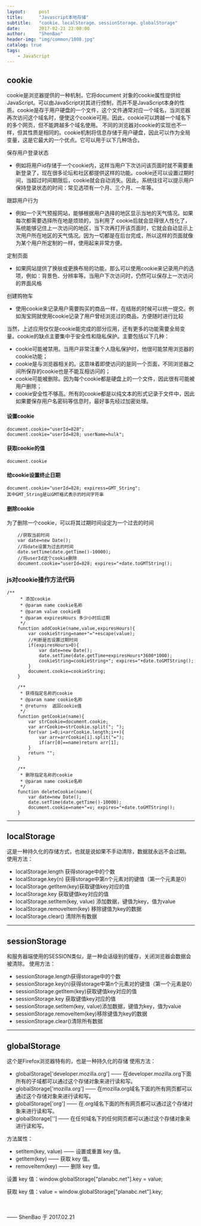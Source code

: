 ```yaml
---
layout:     post
title:      "Javascript本地存储"
subtitle:   "cookie、localStorage、sessionStorage、globalStorage"
date:       2017-02-21 22:00:00
author:     "ShenBao"
header-img: "img/common/1008.jpg"
catalog: true
tags:
    - JavaScript
---
```



## cookie

cookie是浏览器提供的一种机制，它将document 对象的cookie属性提供给JavaScript。可以由JavaScript对其进行控制，而并不是JavaScript本身的性质。cookie是存于用户硬盘的一个文件，这个文件通常对应一个域名，当浏览器再次访问这个域名时，便使这个cookie可用。因此，cookie可以跨越一个域名下的多个网页，但不能跨越多个域名使用。 不同的浏览器对cookie的实现也不一样，但其性质是相同的。cookie机制将信息存储于用户硬盘，因此可以作为全局变量，这是它最大的一个优点。它可以用于以下几种场合。

保存用户登录状态

- 例如将用户id存储于一个cookie内，这样当用户下次访问该页面时就不需要重新登录了，现在很多论坛和社区都提供这样的功能。cookie还可以设置过期时间，当超过时间期限后，cookie就会自动消失。因此，系统往往可以提示用户保持登录状态的时间：常见选项有一个月、三个月、一年等。

跟踪用户行为

- 例如一个天气预报网站，能够根据用户选择的地区显示当地的天气情况。如果每次都需要选择所在地是烦琐的，当利用了 cookie后就会显得很人性化了，系统能够记住上一次访问的地区，当下次再打开该页面时，它就会自动显示上次用户所在地区的天气情况。因为一切都是在后台完成，所以这样的页面就像为某个用户所定制的一样，使用起来非常方便。

定制页面

- 如果网站提供了换肤或更换布局的功能，那么可以使用cookie来记录用户的选项，例如：背景色、分辨率等。当用户下次访问时，仍然可以保存上一次访问的界面风格

创建购物车

- 使用cookie来记录用户需要购买的商品一样，在结账的时候可以统一提交。例如淘宝网就使用cookie记录了用户曾经浏览过的商品，方便随时进行比较

当然，上述应用仅仅是cookie能完成的部分应用，还有更多的功能需要全局变量。cookie的缺点主要集中于安全性和隐私保护。主要包括以下几种：

- cookie可能被禁用。当用户非常注重个人隐私保护时，他很可能禁用浏览器的cookie功能；
- cookie是与浏览器相关的。这意味着即使访问的是同一个页面，不同浏览器之间所保存的cookie也是不能互相访问的；
- cookie可能被删除。因为每个cookie都是硬盘上的一个文件，因此很有可能被用户删除；
- cookie安全性不够高。所有的cookie都是以纯文本的形式记录于文件中，因此如果要保存用户名密码等信息时，最好事先经过加密处理。

#### 设置cookie
```
document.cookie="userId=828"; 
document.cookie="userId=828; userName=hulk"; 
```

#### 获取cookie的值
```
document.cookie
```

#### 给cookie设置终止日期
```
document.cookie="userId=828; expiress=GMT_String"; 
其中GMT_String是以GMT格式表示的时间字符串
```

#### 删除cookie

为了删除一个cookie，可以将其过期时间设定为一个过去的时间
```
    //获取当前时间 
    var date=new Date(); 
    //将date设置为过去的时间 
    date.setTime(date.getTime()-10000); 
    //将userId这个cookie删除 
    document.cookie="userId=828; expires="+date.toGMTString(); 
```

### js对cookie操作方法代码

```
/**
     * 添加cookie
     * @param name cookie名称
     * @param value cookie值
     * @param expiresHours 多少小时后过期
     */
    function addCookie(name,value,expiresHours){
        var cookieString=name+"="+escape(value);
        //判断是否设置过期时间
        if(expiresHours>0){
            var date=new Date();
            date.setTime(date.getTime+expiresHours*3600*1000);
            cookieString=cookieString+"; expires="+date.toGMTString();
        }
        document.cookie=cookieString;
    }

    /**
     * 获得指定名称的cookie
     * @param name cookie名称
     * @returns  返回cookie值
     */
    function getCookie(name){
        var strCookie=document.cookie;
        var arrCookie=strCookie.split("; ");
        for(var i=0;i<arrCookie.length;i++){
            var arr=arrCookie[i].split("=");
            if(arr[0]==name)return arr[1];
        }
        return "";
    }

    /**
     * 删除指定名称的cookie
     * @param name cookie名称
     */
    function deleteCookie(name){
        var date=new Date();
        date.setTime(date.getTime()-10000);
        document.cookie=name+"=v; expires="+date.toGMTString();
    }
```

---
## localStorage

这是一种持久化的存储方式，也就是说如果不手动清除，数据就永远不会过期。
使用方法：

- localStorage.length 获得storage中的个数
- localStorage.key(n) 获得storage中第n个元素对的键值（第一个元素是0）
- localStorage.getItem(key)获取键值key对应的值
- localStorage.key 获取键值key对应的值
- localStorage.setItem(key, value) 添加数据，键值为key，值为value
- localStorage.removeItem(key) 移除键值为key的数据
- localStorage.clear() 清除所有数据

---
## sessionStorage

和服务器端使用的SESSION类似，是一种会话级别的缓存，关闭浏览器会数据会被清除。
使用方法：

- sessionStorage.length获得storage中的个数
- sessionStorage.key(n)获得storage中第n个元素对的键值（第一个元素是0）
- sessionStorage.getItem(key)获取键值key对应的值
- sessionStorage.key 获取键值key对应的值
- sessionStorage.setItem(key, value)添加数据，键值为key，值为value
- sessionStorage.removeItem(key)移除键值为key的数据
- sessionStorage.clear()清除所有数据
---
## globalStorage

这个是Firefox浏览器特有的，也是一种持久化的存储
使用方法：
- globalStorage['developer.mozilla.org'] —— 在developer.mozilla.org下面所有的子域都可以通过这个存储对象来进行读和写。
- globalStorage['mozilla.org'] —— 在mozilla.org域名下面的所有网页都可以通过这个存储对象来进行读和写。
- globalStorage['org'] —— 在.org域名下面的所有网页都可以通过这个存储对象来进行读和写。
- globalStorage[''] —— 在任何域名下的任何网页都可以通过这个存储对象来进行读和写。

方法属性：
- setItem(key, value) —— 设置或重置 key 值。
- getItem(key) —— 获取 key 值。
- removeItem(key) —— 删除 key 值。

设置 key 值：window.globalStorage["planabc.net"].key = value;

获取 key 值：value = window.globalStorage["planabc.net"].key;




<br/><br/>
—— ShenBao 于 2017.02.21